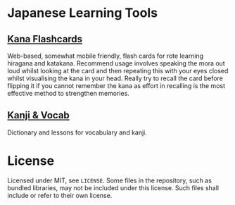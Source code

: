 # Japanese Learning Tools

## [Kana Flashcards](https://portfolio.trifuse.xyz/日本語/仮名)
Web-based, somewhat mobile friendly, flash cards for rote learning hiragana and katakana. Recommend usage involves speaking the mora out loud whilst looking at the card and then repeating this with your eyes closed whilst visualising the kana in your head. Really try to recall the card before flipping it if you cannot remember the kana as effort in recalling is the most effective method to strengthen memories.

## [Kanji & Vocab](https://portfolio.trifuse.xyz/日本語/漢字)
Dictionary and lessons for vocabulary and kanji.

# License
Licensed under MIT, see `LICENSE`. Some files in the repository, such as bundled libraries, may not be included under this license. Such files shall include or refer to their own license.